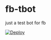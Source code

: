 # fb-tbot

just a test bot for fb

[![Deploy](https://button.deta.dev/1/svg)](https://go.deta.dev/deploy?repo=[your-repo-url](https://github.com/runesai/fb-tbot.git))
